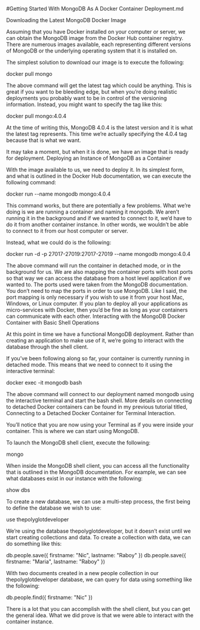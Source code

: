 #Getting Started With MongoDB As A Docker Container Deployment.md

Downloading the Latest MongoDB Docker Image

Assuming that you have Docker installed on your computer or server, we can obtain the MongoDB image from the Docker Hub container registry. There are numerous images available, each representing different versions of MongoDB or the underlying operating system that it is installed on.

The simplest solution to download our image is to execute the following:

docker pull mongo

The above command will get the latest tag which could be anything. This is great if you want to be bleeding edge, but when you’re doing realistic deployments you probably want to be in control of the versioning information. Instead, you might want to specify the tag like this:

docker pull mongo:4.0.4

At the time of writing this, MongoDB 4.0.4 is the latest version and it is what the latest tag represents. This time we’re actually specifying the 4.0.4 tag because that is what we want.

It may take a moment, but when it is done, we have an image that is ready for deployment.
Deploying an Instance of MongoDB as a Container

With the image available to us, we need to deploy it. In its simplest form, and what is outlined in the Docker Hub documentation, we can execute the following command:

docker run --name mongodb mongo:4.0.4

This command works, but there are potentially a few problems. What we’re doing is we are running a container and naming it mongodb. We aren’t running it in the background and if we wanted to connect to it, we’d have to do it from another container instance. In other words, we wouldn’t be able to connect to it from our host computer or server.

Instead, what we could do is the following:

docker run -d -p 27017-27019:27017-27019 --name mongodb mongo:4.0.4

The above command will run the container in detached mode, or in the background for us. We are also mapping the container ports with host ports so that way we can access the database from a host level application if we wanted to. The ports used were taken from the MongoDB documentation. You don’t need to map the ports in order to use MongoDB. Like I said, the port mapping is only necessary if you wish to use it from your host Mac, Windows, or Linux computer. If you plan to deploy all your applications as micro-services with Docker, then you’d be fine as long as your containers can communicate with each other.
Interacting with the MongoDB Docker Container with Basic Shell Operations

At this point in time we have a functional MongoDB deployment. Rather than creating an application to make use of it, we’re going to interact with the database through the shell client.

If you’ve been following along so far, your container is currently running in detached mode. This means that we need to connect to it using the interactive terminal:

docker exec -it mongodb bash

The above command will connect to our deployment named mongodb using the interactive terminal and start the bash shell. More details on connecting to detached Docker containers can be found in my previous tutorial titled, Connecting to a Detached Docker Container for Terminal Interaction.

You’ll notice that you are now using your Terminal as if you were inside your container. This is where we can start using MongoDB.

To launch the MongoDB shell client, execute the following:

mongo

When inside the MongoDB shell client, you can access all the functionality that is outlined in the MongoDB documentation. For example, we can see what databases exist in our instance with the following:

show dbs

To create a new database, we can use a multi-step process, the first being to define the database we wish to use:

use thepolyglotdeveloper

We’re using the database thepolyglotdeveloper, but it doesn’t exist until we start creating collections and data. To create a collection with data, we can do something like this:

db.people.save({ firstname: "Nic", lastname: "Raboy" })
db.people.save({ firstname: "Maria", lastname: "Raboy" })

With two documents created in a new people collection in our thepolyglotdeveloper database, we can query for data using something like the following:

db.people.find({ firstname: "Nic" })

There is a lot that you can accomplish with the shell client, but you can get the general idea. What we did prove is that we were able to interact with the container instance.